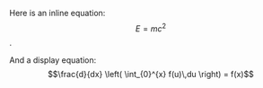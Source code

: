 Here is an inline equation: $$E=mc^2$$.

And a display equation:
$$\frac{d}{dx} \left( \int_{0}^{x} f(u)\,du \right) = f(x)$$



